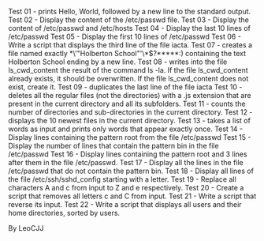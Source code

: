 Test 01 - prints Hello, World, followed by a new line to the standard output.
Test 02 - Display the content of the /etc/passwd file.
Test 03 - Display the content of /etc/passwd and /etc/hosts
Test 04 - Display the last 10 lines of /etc/passwd
Test 05 - Display the first 10 lines of /etc/passwd
Test 06 - Write a script that displays the third line of the file iacta.
Test 07 - creates a file named exactly \*\\'"Holberton School"\'\\*$\?\*\*\*\*\*:) containing the text Holberton School ending by a new line.
Test 08 - writes into the file ls_cwd_content the result of the command ls -la. If the file ls_cwd_content already exists, it should be overwritten. If the file ls_cwd_content does not exist, create it.
Test 09 - duplicates the last line of the file iacta
Test 10 - deletes all the regular files (not the directories) with a .js extension that are present in the current directory and all its subfolders.
Test 11 - counts the number of directories and sub-directories in the current directory.
Test 12 - displays the 10 newest files in the current directory.
Test 13 - takes a list of words as input and prints only words that appear exactly once.
Test 14 - Display lines containing the pattern root from the file /etc/passwd
Test 15 - Display the number of lines that contain the pattern bin in the file /etc/passwd
Test 16 - Display lines containing the pattern root and 3 lines after them in the file /etc/passwd.
Test 17 - Display all the lines in the file /etc/passwd that do not contain the pattern bin.
Test 18 - Display all lines of the file /etc/ssh/sshd_config starting with a letter.
Test 19 - Replace all characters A and c from input to Z and e respectively.
Test 20 - Create a script that removes all letters c and C from input.
Test 21 - Write a script that reverse its input.
Test 22 - Write a script that displays all users and their home directories, sorted by users.

By LeoCJJ